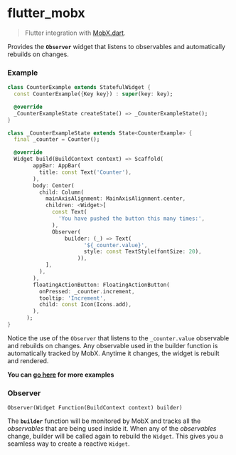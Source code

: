 # flutter_mobx

> Flutter integration with [MobX.dart](https://github.com/mobxjs/mobx.dart).

Provides the **`Observer`** widget that listens to observables and automatically
rebuilds on changes.

### Example
```dart
class CounterExample extends StatefulWidget {
  const CounterExample({Key key}) : super(key: key);

  @override
  _CounterExampleState createState() => _CounterExampleState();
}

class _CounterExampleState extends State<CounterExample> {
  final _counter = Counter();

  @override
  Widget build(BuildContext context) => Scaffold(
        appBar: AppBar(
          title: const Text('Counter'),
        ),
        body: Center(
          child: Column(
            mainAxisAlignment: MainAxisAlignment.center,
            children: <Widget>[
              const Text(
                'You have pushed the button this many times:',
              ),
              Observer(
                  builder: (_) => Text(
                        '${_counter.value}',
                        style: const TextStyle(fontSize: 20),
                      )),
            ],
          ),
        ),
        floatingActionButton: FloatingActionButton(
          onPressed: _counter.increment,
          tooltip: 'Increment',
          child: const Icon(Icons.add),
        ),
      );
}

```

Notice the use of the `Observer` that listens to the `_counter.value`
observable and rebuilds on changes. Any observable used in the
builder function is automatically tracked by MobX. Anytime it 
changes, the widget is rebuilt and rendered.

**You can [go here](example) for more examples**
 
### Observer

`Observer(Widget Function(BuildContext context) builder)`

The **`builder`** function will be monitored by MobX and tracks all
the _observables_ that are being used inside it. When any of the
_observables_ change, builder will be called again to rebuild the 
`Widget`. This gives you a seamless way to create a reactive `Widget`.